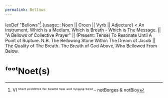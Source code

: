 ```yaml
---
permalink: Bellows
---
```

lexDef "Bellows"[^bell] {usage::: Noen || Croen || Vyrb || Adjecture} < An Instrument, Which is a Medium, Which is Breath - Which is The Message. || "A Bellows of Collective Prayer" || (Present: Tense) To Resonate Until A Point of Rupture. N.B. The Bellowing Stone Within The Dream of Jacob || The Quality of The Breath. The Breath of God Above, Who Bellowed From Below.
# ᶠᵒᵒᵗNoet(s)

[^bell]: VI ˢʰᵒʳᵗ ᵖʳᵒᵇˡᵉᵐˢ ᶠᵒʳ ᵇᵒʷᵉᵈ ˢᵃʷ ᵃⁿᵈ ˢᶦⁿᵍᶦⁿᵍ ᵇᵒʷˡ - notBorges & notBioy